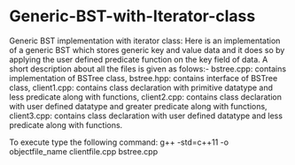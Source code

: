 # Generic-BST-with-Iterator-class
Generic BST implementation with iterator class:
Here is an implementation of a generic BST which stores generic key and value data and it does so by applying the user defined predicate function on the key field of data.
A short description about all the files is given as folows:-
bstree.cpp: contains implementation of BSTree class, 
bstree.hpp: contains interface of BSTree class, 
client1.cpp: contains class declaration with primitive datatype and less predicate along with functions, 
client2.cpp: contains class declaration with user defined datatype and greater predicate along with functions, 
client3.cpp: contains class declaration with user defined datatype and less predicate along with functions. 

To execute type the following command: g++ -std=c++11 -o objectfile_name clientfile.cpp bstree.cpp
